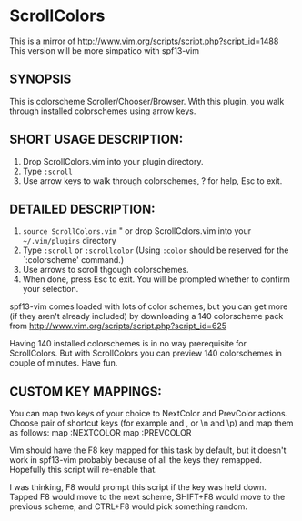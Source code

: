 ScrollColors
=====

This is a mirror of http://www.vim.org/scripts/script.php?script_id=1488
This version will be more simpatico with spf13-vim

## SYNOPSIS
   This is colorscheme Scroller/Chooser/Browser.
   With this plugin, you walk through installed colorschemes using arrow keys.

## SHORT USAGE DESCRIPTION:
1. Drop ScrollColors.vim into your plugin directory.
2. Type `:scroll`
3. Use arrow keys to walk through colorschemes, ? for help, Esc to exit.

## DETAILED DESCRIPTION:
1. `source ScrollColors.vim`  " or drop ScrollColors.vim into your `~/.vim/plugins` directory
2. Type `:scroll` or `:scrollcolor` (Using `:color` should be reserved for the `:colorscheme' command.)
3. Use arrows to scroll thgough colorschemes.
4. When done, press Esc to exit. You will be prompted whether to confirm your selection.

spf13-vim comes loaded with lots of color schemes, but you can get more (if they aren't already included) by downloading a 140 colorscheme pack from http://www.vim.org/scripts/script.php?script_id=625

Having 140 installed colorschemes is in no way prerequisite for ScrollColors. But with ScrollColors you can preview 140 colorschemes  in couple of minutes. Have fun.

## CUSTOM KEY MAPPINGS:
   You can map two keys of your choice to NextColor and PrevColor actions.
   Choose pair of shortcut keys (for example <F2> and <f3>, or \n and \p)
   and map them as follows:
      map <silent><F3> :NEXTCOLOR<cr>
      map <silent><F2> :PREVCOLOR<cr>

Vim should have the F8 key mapped for this task by default, but it doesn't work in spf13-vim probably because of all the keys they remapped.  Hopefully this script will re-enable that.

I was thinking, F8 would prompt this script if the key was held down.  Tapped F8 would move to the next scheme, SHIFT+F8 would move to the previous scheme, and CTRL+F8 would pick something random.

